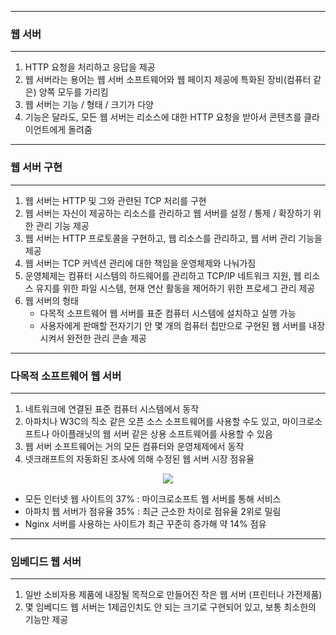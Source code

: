 -----
### 웹 서버
-----
1. HTTP 요청을 처리하고 응답을 제공
2. 웹 서버라는 용어는 웹 서버 소프트웨어와 웹 페이지 제공에 특화된 장비(컴퓨터 같은) 양쪽 모두를 가리킴
3. 웹 서버는 기능 / 형태 / 크기가 다양
4. 기능은 달라도, 모든 웹 서버는 리소스에 대한 HTTP 요청을 받아서 콘텐츠를 클라이언트에게 돌려줌

-----
### 웹 서버 구현
-----
1. 웹 서버는 HTTP 및 그와 관련된 TCP 처리를 구현
2. 웹 서버는 자신이 제공하는 리소스를 관리하고 웹 서버를 설정 / 통제 / 확장하기 위한 관리 기능 제공
3. 웹 서버는 HTTP 프로토콜을 구현하고, 웹 리소스를 관리하고, 웹 서버 관리 기능을 제공
4. 웹 서버는 TCP 커넥션 관리에 대한 책임을 운영체제와 나눠가짐
5. 운영체제는 컴퓨터 시스템의 하드웨어를 관리하고 TCP/IP 네트워크 지원, 웹 리소스 유지를 위한 파일 시스템, 현재 연산 활동을 제어하기 위한 프로세그 관리 제공
6. 웹 서버의 형태
   - 다목적 소프트웨어 웹 서버를 표준 컴퓨터 시스템에 설치하고 실행 가능
   - 사용자에게 판매할 전자기기 안 몇 개의 컴퓨터 칩만으로 구현된 웹 서버를 내장시켜서 완전한 관리 콘솔 제공

-----
### 다목적 소프트웨어 웹 서버
-----
1. 네트워크에 연결된 표준 컴퓨터 시스템에서 동작
2. 아파치나 W3C의 직소 같은 오픈 소스 소프트웨어를 사용할 수도 있고, 마이크로소프트나 아이플래닛의 웹 서버 같은 상용 소프트웨어를 사용할 수 있음
3. 웹 서버 소프트웨어는 거의 모든 컴퓨터와 운영체제에서 동작
4. 넷크래프트의 자동화된 조사에 의해 수정된 웹 서버 시장 점유율
<div align="center">
<img src="https://github.com/user-attachments/assets/bc1e7cdb-4844-4c25-8e62-80a9b00423db">
</div>

  - 모든 인터넷 웹 사이트의 37% : 마이크로소프트 웹 서버를 통해 서비스
  - 아파치 웹 서버가 점유율 35% : 최근 근소한 차이로 점유율 2위로 밀림
  - Nginx 서버를 사용하는 사이트가 최근 꾸준히 증가해 약 14% 점유

-----
### 임베디드 웹 서버
-----
1. 일반 소비자용 제품에 내장될 목적으로 만들어진 작은 웹 서버 (프린터나 가전제품)
2. 몇 임베디드 웹 서버는 1제곱인치도 안 되는 크기로 구현되어 있고, 보통 최소한의 기능만 제공
